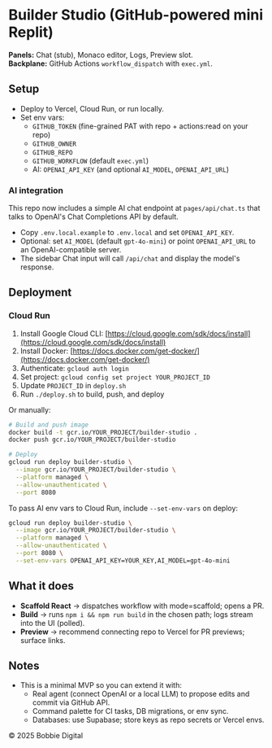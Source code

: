 # Builder Studio (GitHub-powered mini Replit)

**Panels:** Chat (stub), Monaco editor, Logs, Preview slot.  
**Backplane:** GitHub Actions `workflow_dispatch` with `exec.yml`.

## Setup

- Deploy to Vercel, Cloud Run, or run locally.
- Set env vars:
  - `GITHUB_TOKEN` (fine-grained PAT with repo + actions:read on your repo)
  - `GITHUB_OWNER`
  - `GITHUB_REPO`
  - `GITHUB_WORKFLOW` (default `exec.yml`)
  - AI: `OPENAI_API_KEY` (and optional `AI_MODEL`, `OPENAI_API_URL`)

### AI integration

This repo now includes a simple AI chat endpoint at `pages/api/chat.ts` that talks to OpenAI's Chat Completions API by default.

- Copy `.env.local.example` to `.env.local` and set `OPENAI_API_KEY`.
- Optional: set `AI_MODEL` (default `gpt-4o-mini`) or point `OPENAI_API_URL` to an OpenAI-compatible server.
- The sidebar Chat input will call `/api/chat` and display the model's response.

## Deployment

### Cloud Run

1. Install Google Cloud CLI: [https://cloud.google.com/sdk/docs/install](https://cloud.google.com/sdk/docs/install)
2. Install Docker: [https://docs.docker.com/get-docker/](https://docs.docker.com/get-docker/)
3. Authenticate: `gcloud auth login`
4. Set project: `gcloud config set project YOUR_PROJECT_ID`
5. Update `PROJECT_ID` in `deploy.sh`
6. Run `./deploy.sh` to build, push, and deploy

Or manually:

```bash
# Build and push image
docker build -t gcr.io/YOUR_PROJECT/builder-studio .
docker push gcr.io/YOUR_PROJECT/builder-studio

# Deploy
gcloud run deploy builder-studio \
  --image gcr.io/YOUR_PROJECT/builder-studio \
  --platform managed \
  --allow-unauthenticated \
  --port 8080
```

To pass AI env vars to Cloud Run, include `--set-env-vars` on deploy:

```bash
gcloud run deploy builder-studio \
  --image gcr.io/YOUR_PROJECT/builder-studio \
  --platform managed \
  --allow-unauthenticated \
  --port 8080 \
  --set-env-vars OPENAI_API_KEY=YOUR_KEY,AI_MODEL=gpt-4o-mini
```

## What it does

- **Scaffold React** → dispatches workflow with mode=scaffold; opens a PR.
- **Build** → runs `npm i && npm run build` in the chosen path; logs stream into the UI (polled).
- **Preview** → recommend connecting repo to Vercel for PR previews; surface links.

## Notes

- This is a minimal MVP so you can extend it with:
  - Real agent (connect OpenAI or a local LLM) to propose edits and commit via GitHub API.
  - Command palette for CI tasks, DB migrations, or env sync.
  - Databases: use Supabase; store keys as repo secrets or Vercel envs.

© 2025 Bobbie Digital
